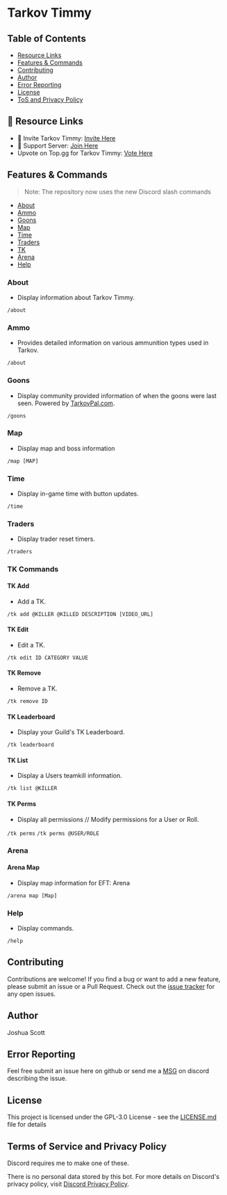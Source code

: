 # Tarkov Timmy

## Table of Contents
* [Resource Links](#resource-links)
* [Features & Commands](#features--commands)
* [Contributing](#contributing)
* [Author](#author)
* [Error Reporting](#error-reporting)
* [License](#license)
* [ToS and Privacy Policy](#terms-of-service-and-privacy-policy)

## 🔗 Resource Links
- 🤖 Invite Tarkov Timmy: [Invite Here](https://discord.com/oauth2/authorize?client_id=815600918287613962&permissions=2048&scope=bot%20applications.commands)
- 🤝 Support Server: [Join Here](https://discord.gg/CC9v5aXNyY)
-  Upvote on Top.gg for Tarkov Timmy: [Vote Here](https://top.gg/bot/815600918287613962/vote)

## Features & Commands
> Note: The repository now uses the new Discord slash commands

* [About](#about)
* [Ammo](#ammo)
* [Goons](#goons)
* [Map](#map)
* [Time](#time)
* [Traders](#traders)
* [TK](#tk)
* [Arena](#arena)
* [Help](#help)

### About
* Display information about Tarkov Timmy.

`/about`

### Ammo
* Provides detailed information on various ammunition types used in Tarkov.

`/about`

### Goons
* Display community provided information of when the goons were last seen. Powered by [TarkovPal.com](https://tarkovpal.com).

`/goons`

### Map
* Display map and boss information

`/map [MAP]`

### Time
* Display in-game time with button updates.

`/time`

### Traders
* Display trader reset timers.

`/traders`

### TK Commands

#### TK Add
* Add a TK.

`/tk add @KILLER @KILLED DESCRIPTION [VIDEO_URL]`

#### TK Edit
* Edit a TK.

`/tk edit ID CATEGORY VALUE`

#### TK Remove
* Remove a TK.

`/tk remove ID`

#### TK Leaderboard
* Display your Guild's TK Leaderboard.

`/tk leaderboard`

#### TK List
* Display a Users teamkill information.

`/tk list @KILLER`

#### TK Perms
* Display all permissions // Modify permissions for a User or Roll.

`/tk perms`
`/tk perms @USER/ROLE`

### Arena

#### Arena Map
* Display map information for EFT: Arena

`/arena map [Map]`

### Help
* Display commands.

`/help`

## Contributing
Contributions are welcome! If you find a bug or want to add a new feature, please submit an issue or a Pull Request. Check out the [issue tracker](link-to-issues) for any open issues.

## Author
Joshua Scott

## Error Reporting
Feel free submit an issue here on github or send me a [MSG](https://discordapp.com/users/170925319518158848/) on discord describing the issue.

## License
This project is licensed under the GPL-3.0 License - see the [LICENSE.md](LICENSE) file for details

## Terms of Service and Privacy Policy
Discord requires me to make one of these.

There is no personal data stored by this bot. For more details on Discord's privacy policy, visit [Discord Privacy Policy](https://discord.com/privacy).